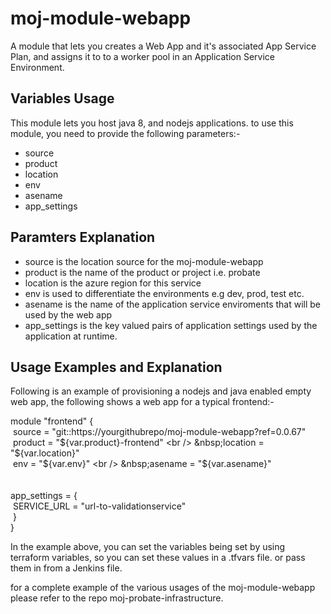 # moj-module-webapp
A module that lets you creates a Web App and it's associated App Service Plan, and assigns it to to a worker pool in an Application Service Environment.

## Variables Usage
This module lets you host java 8, and nodejs applications. to use this module, you need to provide the following parameters:-

-	source
-	product
-	location
- 	env
- 	asename
-	app_settings

## Paramters Explanation

-	source is the location source for the moj-module-webapp
- 	product is the name of the product or project i.e. probate
-	location is the azure region for this service
-	env is used to differentiate the environments e.g dev, prod, test etc.
-	asename is the name of the application service enviroments that will be used by the web app
-	app_settings is the key valued pairs of application settings used by the application at runtime.

## Usage Examples and Explanation

Following is an example of provisioning a nodejs and java enabled empty web app, the following shows a web app for a typical frontend:-

module "frontend" { <br />
&nbsp;source   = "git::https://yourgithubrepo/moj-module-webapp?ref=0.0.67" <br />
&nbsp;product  = "${var.product}-frontend" <br />
&nbsp;location = "${var.location}" <br />
&nbsp;env      = "${var.env}" <br />
&nbsp;asename  = "${var.asename}"<br />
  <br />   
app_settings = { <br />
&nbsp;SERVICE_URL  = "url-to-validationservice" <br />
&nbsp;} <br />
} <br />

In the example above, you can set the variables being set by using terraform variables, so you can set these values in a .tfvars file.
or pass them in from a Jenkins file.

for a complete example of the various usages of the moj-module-webapp please refer to the repo moj-probate-infrastructure.



